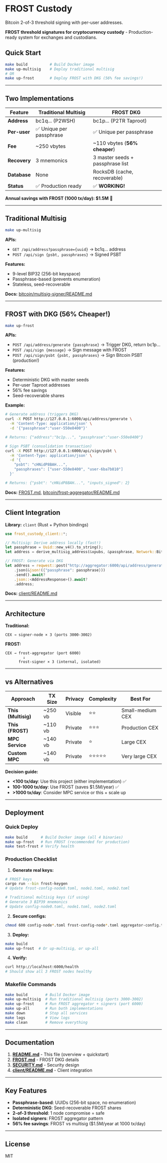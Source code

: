 # FROST Custody

Bitcoin 2-of-3 threshold signing with per-user addresses.

**FROST threshold signatures for cryptocurrency custody** - Production-ready system for exchanges and custodians.

## Quick Start

```bash
make build          # Build Docker image
make up-multisig    # Deploy traditional multisig
# OR
make up-frost       # Deploy FROST with DKG (56% fee savings!)
```

---

## Two Implementations

| Feature      | Traditional Multisig    | FROST DKG                        |
| ------------ | ----------------------- | -------------------------------- |
| **Address**  | bc1q... (P2WSH)         | bc1p... (P2TR Taproot)           |
| **Per-user** | ✅ Unique per passphrase | ✅ Unique per passphrase          |
| **Fee**      | ~250 vbytes             | ~110 vbytes (**56% cheaper**)    |
| **Recovery** | 3 mnemonics             | 3 master seeds + passphrase list |
| **Database** | None                    | RocksDB (cache, recoverable)     |
| **Status**   | ✅ Production ready      | ✅ **WORKING!**                   |

**Annual savings with FROST (1000 tx/day): $1.5M** 🚀

---

## Traditional Multisig

```bash
make up-multisig
```

**APIs:**
- `GET /api/address?passphrase={uuid}` → bc1q... address
- `POST /api/sign {psbt, passphrases}` → Signed PSBT

**Features:**
- 9-level BIP32 (256-bit keyspace)
- Passphrase-based (prevents enumeration)
- Stateless, seed-recoverable

**Docs:** [bitcoin/multisig-signer/README.md](bitcoin/multisig-signer/README.md)

---

## FROST with DKG (56% Cheaper!)

```bash
make up-frost
```

**APIs:**
- `POST /api/address/generate {passphrase}` → Trigger DKG, return bc1p...
- `POST /api/sign {message}` → Sign message with FROST
- `POST /api/sign/psbt {psbt, passphrases}` → Sign Bitcoin PSBT (production!)

**Features:**
- Deterministic DKG with master seeds
- Per-user Taproot addresses  
- 56% fee savings
- Seed-recoverable shares

**Example:**
```bash
# Generate address (triggers DKG)
curl -X POST http://127.0.0.1:6000/api/address/generate \
  -H 'Content-Type: application/json' \
  -d '{"passphrase":"user-550e8400"}'

# Returns: {"address":"bc1p...", "passphrase":"user-550e8400"}

# Sign PSBT (consolidation transaction)
curl -X POST http://127.0.0.1:6000/api/sign/psbt \
  -H 'Content-Type: application/json' \
  -d '{
    "psbt": "cHNidP8BAH...",
    "passphrases": ["user-550e8400", "user-6ba7b810"]
  }'

# Returns: {"psbt": "cHNidP8BAH...", "inputs_signed": 2}
```

**Docs:** [FROST.md](FROST.md), [bitcoin/frost-aggregator/README.md](bitcoin/frost-aggregator/README.md)

---

## Client Integration

**Library:** `client` (Rust + Python bindings)

```rust
use frost_custody_client::*;

// Multisig: Derive address locally (fast!)
let passphrase = Uuid::new_v4().to_string();
let address = derive_multisig_address(&xpubs, &passphrase, Network::Bitcoin)?;

// FROST: Generate via DKG
let address = reqwest::post("http://aggregator:6000/api/address/generate")
    .json(&json!({"passphrase": passphrase}))
    .send().await?
    .json::<AddressResponse>().await?
    .address;
```

**Docs:** [client/README.md](client/README.md)

---

## Architecture

**Traditional:**
```
CEX → signer-node × 3 (ports 3000-3002)
```

**FROST:**
```
CEX → frost-aggregator (port 6000)
        ↓
      frost-signer × 3 (internal, isolated)
```

---

## vs Alternatives

| Approach            | TX Size | Privacy | Complexity | Best For         |
| ------------------- | ------- | ------- | ---------- | ---------------- |
| **This (Multisig)** | ~250 vb | Visible | ⭐⭐         | Small-medium CEX |
| **This (FROST)**    | ~110 vb | Private | ⭐⭐⭐        | Production CEX   |
| **MPC Service**     | ~140 vb | Private | ⭐          | Large CEX        |
| **Custom MPC**      | ~140 vb | Private | ⭐⭐⭐⭐⭐      | Very large CEX   |

**Decision guide:**
- **<100 tx/day**: Use this project (either implementation) ✅
- **100-1000 tx/day**: Use FROST (saves $1.5M/year) ✅
- **>1000 tx/day**: Consider MPC service or this + scale up

---

## Deployment

### Quick Deploy

```bash
make build      # Build Docker image (all 4 binaries)
make up-frost   # Run FROST (recommended for production)
make test-frost # Verify health
```

### Production Checklist

1. **Generate real keys:**
```bash
# FROST keys
cargo run --bin frost-keygen
# Update frost-config-node0.toml, node1.toml, node2.toml

# Traditional multisig keys (if using)
# Generate 3 BIP39 mnemonics
# Update config-node0.toml, node1.toml, node2.toml
```

2. **Secure configs:**
```bash
chmod 600 config-node*.toml frost-config-node*.toml aggregator-config.toml
```

3. **Deploy:**
```bash
make build
make up-frost  # Or up-multisig, or up-all
```

4. **Verify:**
```bash
curl http://localhost:6000/health
# Should show all 3 FROST nodes healthy
```

### Makefile Commands

```bash
make build        # Build Docker image
make up-multisig  # Run traditional multisig (ports 3000-3002)
make up-frost     # Run FROST aggregator + signers (port 6000)
make up-all       # Run both implementations
make down         # Stop all services
make logs         # View logs
make clean        # Remove everything
```

---

## Documentation

1. **[README.md](README.md)** - This file (overview + quickstart)
2. **[FROST.md](FROST.md)** - FROST DKG details
3. **[SECURITY.md](SECURITY.md)** - Security design
4. **[client/README.md](client/README.md)** - Client integration

---

## Key Features

- **Passphrase-based**: UUIDs (256-bit space, no enumeration)
- **Deterministic DKG**: Seed-recoverable FROST shares
- **2-of-3 threshold**: 1 node compromise = safe
- **Isolated signers**: FROST aggregator pattern
- **56% fee savings**: FROST vs multisig ($1.5M/year at 1000 tx/day)

---

## License

MIT
